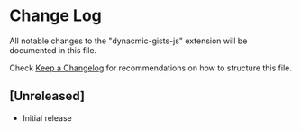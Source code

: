 # Change Log

All notable changes to the "dynacmic-gists-js" extension will be documented in this file.

Check [Keep a Changelog](http://keepachangelog.com/) for recommendations on how to structure this file.

## [Unreleased]

- Initial release
